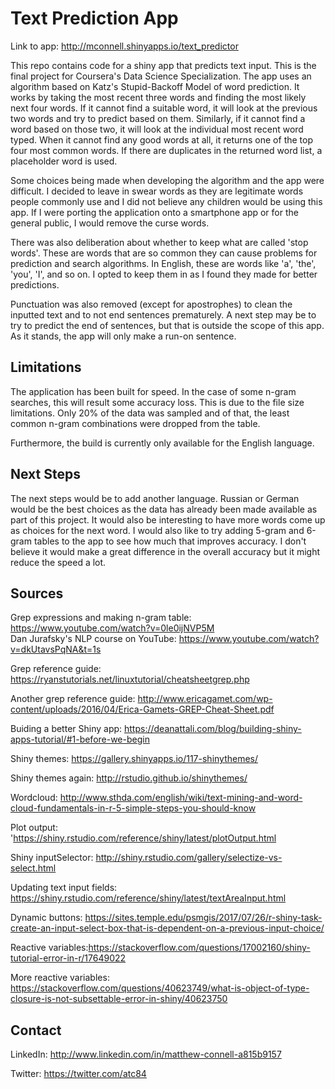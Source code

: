 # Text Prediction App

Link to app: http://mconnell.shinyapps.io/text_predictor   

This repo contains code for a shiny app that predicts text input. This is the final project for Coursera's Data Science Specialization. The app uses an algorithm based on Katz's Stupid-Backoff Model of word prediction. It works by taking the most recent three words and finding the most likely next four words. If it cannot find a suitable word, it will look at the previous two words and try to predict based on them. Similarly, if it cannot find a word based on those two, it will look at the individual most recent word typed. When it cannot find any good words at all, it returns one of the top four most common words. If there are duplicates in the returned word list, a placeholder word is used.

Some choices being made when developing the algorithm and the app were difficult. I decided to leave in swear words as they are legitimate words people commonly use and I did not believe any children would be using this app. If I were porting the application onto a smartphone app or for the general public, I would remove the curse words.
                                                                         
There was also deliberation about whether to keep what are called 'stop words'. These are words that are so common they can cause problems for prediction and search algorithms. In English, these are words like 'a', 'the', 'you', 'I', and so on. I opted to keep them in as I found they made for better predictions.

Punctuation was also removed (except for apostrophes) to clean the inputted text and to not end sentences prematurely. A next step may be to try to predict the end of sentences, but that is outside the scope of this app. As it stands, the app will only make a run-on sentence.
                                                                         
## Limitations

The application has been built for speed. In the case of some n-gram searches, this will result some accuracy loss. This is due to the file size limitations. Only 20% of the data was sampled and of that, the least common n-gram combinations were dropped from the table.
                                                                         
Furthermore, the build is currently only available for the English language.                   

## Next Steps
          
The next steps would be to add another language. Russian or German would be the best choices as the data has already been made available as part of this project. It would also be interesting to have more words come up as choices for the next word. I would also like to try adding 5-gram and 6-gram tables to the app to see how much that improves accuracy. I don't believe it would make a great difference in the overall accuracy but it might reduce the speed a lot.

## Sources

Grep expressions and making n-gram table: https://www.youtube.com/watch?v=0le0ijNVP5M                                                                                                             
Dan Jurafsky's NLP course on YouTube: https://www.youtube.com/watch?v=dkUtavsPqNA&t=1s

Grep reference guide: https://ryanstutorials.net/linuxtutorial/cheatsheetgrep.php

Another grep reference guide: http://www.ericagamet.com/wp-content/uploads/2016/04/Erica-Gamets-GREP-Cheat-Sheet.pdf

Buiding a better Shiny app: https://deanattali.com/blog/building-shiny-apps-tutorial/#1-before-we-begin
 
Shiny themes: https://gallery.shinyapps.io/117-shinythemes/
 
Shiny themes again: http://rstudio.github.io/shinythemes/

Wordcloud: http://www.sthda.com/english/wiki/text-mining-and-word-cloud-fundamentals-in-r-5-simple-steps-you-should-know

Plot output: 'https://shiny.rstudio.com/reference/shiny/latest/plotOutput.html

Shiny inputSelector: http://shiny.rstudio.com/gallery/selectize-vs-select.html

Updating text input fields: https://shiny.rstudio.com/reference/shiny/latest/textAreaInput.html

Dynamic buttons: https://sites.temple.edu/psmgis/2017/07/26/r-shiny-task-create-an-input-select-box-that-is-dependent-on-a-previous-input-choice/

Reactive variables:https://stackoverflow.com/questions/17002160/shiny-tutorial-error-in-r/17649022

More reactive variables: https://stackoverflow.com/questions/40623749/what-is-object-of-type-closure-is-not-subsettable-error-in-shiny/40623750



## Contact

LinkedIn: http://www.linkedin.com/in/matthew-connell-a815b9157

Twitter: https://twitter.com/atc84                                                                                   
